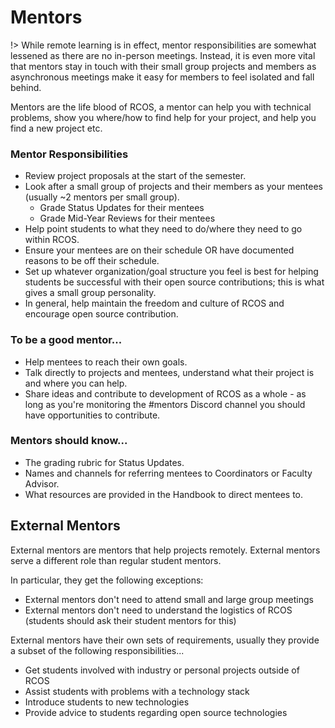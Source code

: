 # Mentors

!> While remote learning is in effect, mentor responsibilities are somewhat lessened as there are no in-person meetings. Instead, it is even more vital that mentors stay in touch with their small group projects and members as asynchronous meetings make it easy for members to feel isolated and fall behind.

Mentors are the life blood of RCOS, a mentor can help you with technical problems, show you where/how to find help for your project, and help you find a new project etc.

### Mentor Responsibilities
- Review project proposals at the start of the semester.
- Look after a small group of projects and their members as your mentees (usually ~2 mentors per small group).
    - Grade Status Updates for their mentees
    - Grade Mid-Year Reviews for their mentees 
- Help point students to what they need to do/where they need to go within RCOS.
- Ensure your mentees are on their schedule OR have documented reasons to be off their schedule.
- Set up whatever organization/goal structure you feel is best for helping students be successful with their open source contributions; this is what gives a small group personality.
- In general, help maintain the freedom and culture of RCOS and encourage open source contribution.

### To be a good mentor...
- Help mentees to reach their own goals.
- Talk directly to projects and mentees, understand what their project is and where you can help.
- Share ideas and contribute to development of RCOS as a whole - as long as you're monitoring the #mentors Discord channel you should have opportunities to contribute.

### Mentors should know...
- The grading rubric for Status Updates.
- Names and channels for referring mentees to Coordinators or Faculty Advisor.
- What resources are provided in the Handbook to direct mentees to.

<!-- TODO: Add "Become a Mentor" section -->



<!-- ## Student Coordinators

Student Coordinators are mentors that organize the first couple weeks as well
as the large group meetings. If you're having an issue and your mentor can't
point you in the right direction, a Coordinator will be able to direct you
towards another mentor, Faculty Advisor or help you directly. -->

## External Mentors

External mentors are mentors that help projects remotely. External mentors serve a different role than regular student mentors.

In particular, they get the following exceptions:
- External mentors don't need to attend small and large group meetings
- External mentors don't need to understand the logistics of RCOS (students should ask their student mentors for this)

External mentors have their own sets of requirements, usually they provide a subset of the following responsibilities...
- Get students involved with industry or personal projects outside of RCOS
- Assist students with problems with a technology stack
- Introduce students to new technologies
- Provide advice to students regarding open source technologies
